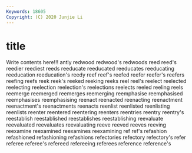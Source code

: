 ```yaml
---
Keywords: 18605
Copyright: (C) 2020 Junjie Li
---
```


# title

Write contents here!!!
antly 
redwood
redwood's 
redwoods 
reed 
reed's 
reedier 
reediest 
reeds 
reeducate 
reeducated 
reeducates
reeducating 
reeducation 
reeducation's 
reedy 
reef 
reef's 
reefed 
reefer 
reefer's 
reefers
reefing 
reefs 
reek 
reek's 
reeked 
reeking 
reeks 
reel 
reel's 
reelect
reelected 
reelecting 
reelection 
reelection's 
reelections 
reelects 
reeled 
reeling 
reels 
reemerge
reemerged 
reemerges 
reemerging 
reemphasise 
reemphasised 
reemphasises 
reemphasising 
reenact 
reenacted 
reenacting
reenactment 
reenactment's 
reenactments 
reenacts 
reenlist 
reenlisted 
reenlisting 
reenlists 
reenter 
reentered
reentering 
reenters 
reentries 
reentry 
reentry's 
reestablish 
reestablished 
reestablishes 
reestablishing 
reevaluate
reevaluated 
reevaluates 
reevaluating 
reeve 
reeved 
reeves 
reeving 
reexamine 
reexamined 
reexamines
reexamining 
ref 
ref's 
refashion 
refashioned 
refashioning 
refashions 
refectories 
refectory 
refectory's
refer 
referee 
referee's 
refereed 
refereeing 
referees 
reference 
reference's 
